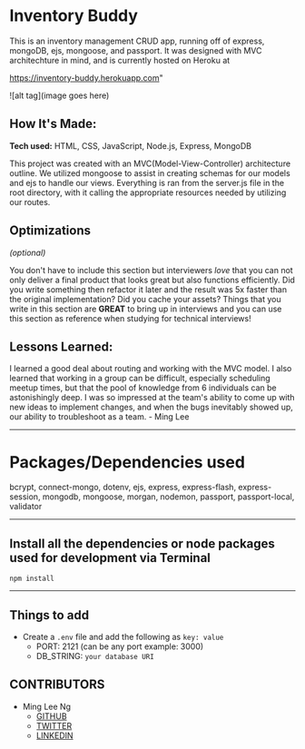 # Inventory Buddy

This is an inventory management CRUD app, running off of express, mongoDB, ejs, mongoose, and passport. It was designed with MVC architechture in mind, and is currently hosted on Heroku at

https://inventory-buddy.herokuapp.com"

![alt tag](image goes here)

## How It's Made:

**Tech used:** HTML, CSS, JavaScript, Node.js, Express, MongoDB

This project was created with an MVC(Model-View-Controller) architecture outline. We utilized mongoose to assist in creating schemas for our models and ejs to handle our views. Everything is ran from the server.js file in the root directory, with it calling the appropriate resources needed by utilizing our routes.

## Optimizations

_(optional)_

You don't have to include this section but interviewers _love_ that you can not only deliver a final product that looks great but also functions efficiently. Did you write something then refactor it later and the result was 5x faster than the original implementation? Did you cache your assets? Things that you write in this section are **GREAT** to bring up in interviews and you can use this section as reference when studying for technical interviews!

## Lessons Learned:

I learned a good deal about routing and working with the MVC model. I also learned that working in a group can be difficult, especially scheduling meetup times, but that the pool of knowledge from 6 individuals can be astonishingly deep. I was so impressed at the team's ability to come up with new ideas to implement changes, and when the bugs inevitably showed up, our ability to troubleshoot as a team. - Ming Lee

---

# Packages/Dependencies used

bcrypt, connect-mongo, dotenv, ejs, express, express-flash, express-session, mongodb, mongoose, morgan, nodemon, passport, passport-local, validator

---

## Install all the dependencies or node packages used for development via Terminal

`npm install`

---

## Things to add

- Create a `.env` file and add the following as `key: value`
  - PORT: 2121 (can be any port example: 3000)
  - DB_STRING: `your database URI`

## CONTRIBUTORS

- Ming Lee Ng
  - <a href="https://github.com/redconOne" target="_blank">GITHUB</a>
  - <a href="https://twitter.com/MingLeeNg1" target="_blank">TWITTER</a>
  - <a href="https://linkedin.com/MingLeeNg" target="_blank">LINKEDIN</a>

